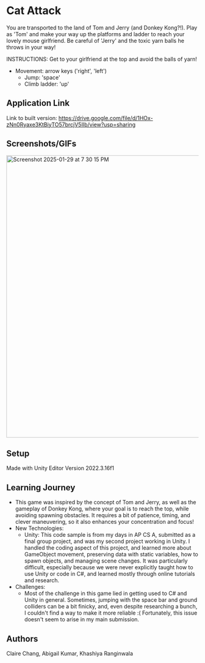 # Cat Attack
You are transported to the land of Tom and Jerry (and Donkey Kong?!). Play as 'Tom' and make your way up the platforms and ladder to reach your lovely mouse girlfriend. Be careful of 'Jerry' and the toxic yarn balls he throws in your way!

INSTRUCTIONS:
Get to your girlfriend at the top and avoid the balls of yarn!
* Movement: arrow keys ('right', 'left')
     * Jump: 'space'
     * Climb ladder: 'up'

## Application Link
Link to built version: https://drive.google.com/file/d/1HOx-zNn0Ryaxe3KtBiyTO57brcjV5IIb/view?usp=sharing
## Screenshots/GIFs
<img width="737" alt="Screenshot 2025-01-29 at 7 30 15 PM" src="https://github.com/user-attachments/assets/b024a0f1-65cd-4b98-9879-7b11e9cff676" />


## Setup
Made with Unity Editor Version 2022.3.16f1

## Learning Journey
* This game was inspired by the concept of Tom and Jerry, as well as the gameplay of Donkey Kong, where your goal is to reach the top, while avoiding spawning obstacles. It requires a bit of patience, timing, and clever maneuvering, so it also enhances your concentration and focus!
* New Technologies:
    * Unity: This code sample is from my days in AP CS A, submitted as a final group project, and was my second project working in Unity. I handled the coding aspect of this project, and learned more about GameObject movement, preserving data with static variables, how to spawn objects, and managing scene changes. It was particularly difficult, especially because we were never explicitly taught how to use Unity or code in C#, and learned mostly through online tutorials and research.
* Challenges:
    * Most of the challenge in this game lied in getting used to C# and Unity in general. Sometimes, jumping with the space bar and ground colliders can be a bit finicky, and, even despite researching a bunch, I couldn't find a way to make it more reliable :( Fortunately, this issue doesn't seem to arise in my main submission.

## Authors
Claire Chang, Abigail Kumar, Khashiya Ranginwala

